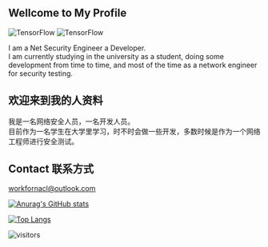 ## Wellcome to My Profile

![TensorFlow](https://img.shields.io/badge/%E9%9B%AB--Sizuku-NetWorker-50c8e6)
![TensorFlow](https://img.shields.io/badge/%E9%9B%AB--Sizuku-Developer-FF69B4)

I am a Net Security Engineer a Developer.  
I am currently studying in the university as a student, doing some development from time to time, and most of the time as a network engineer for security testing.  

## 欢迎来到我的人资料

我是一名网络安全人员，一名开发人员。  
目前作为一名学生在大学里学习，时不时会做一些开发，多数时候是作为一个网络工程师进行安全测试。  

## Contact 联系方式
workfornacl@outlook.com


[![Anurag's GitHub stats](https://github-readme-stats.vercel.app/api?username=Na-Sizuku&show_icons=true)](https://github.com/Na-Sizuku/github-readme-stats)

[![Top Langs](https://github-readme-stats.vercel.app/api/top-langs/?username=Na-Sizuku)](https://github.com/Na-Sizuku/github-readme-stats)

![visitors](https://visitor-badge.glitch.me/badge?page_id=Na-Sizuku.Na-Sizuku&left_color=green&right_color=red)
